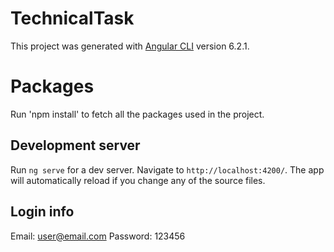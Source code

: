 # TechnicalTask

This project was generated with [Angular CLI](https://github.com/angular/angular-cli) version 6.2.1.

# Packages

Run 'npm install' to fetch all the packages used in the project.

## Development server

Run `ng serve` for a dev server. Navigate to `http://localhost:4200/`. The app will automatically reload if you change any of the source files.

## Login info 

Email: user@email.com
Password: 123456
